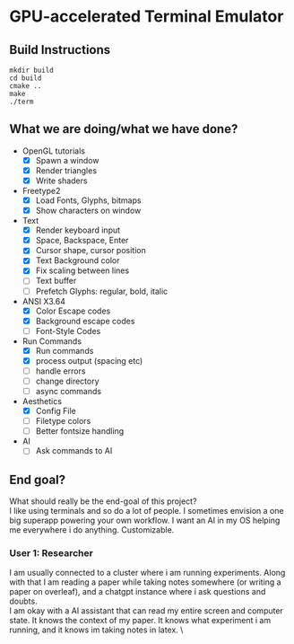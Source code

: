 
# GPU-accelerated Terminal Emulator

## Build Instructions

```
mkdir build
cd build
cmake ..
make
./term
```

## What we are doing/what we have done?
- OpenGL tutorials
    - [x] Spawn a window
    - [x] Render triangles
    - [x] Write shaders
- Freetype2
    - [x] Load Fonts, Glyphs, bitmaps
    - [x] Show characters on window
- Text 
    - [x] Render keyboard input
    - [x] Space, Backspace, Enter
    - [x] Cursor shape, cursor position
    - [x] Text Background color
    - [x] Fix scaling between lines
    - [ ] Text buffer 
    - [ ] Prefetch Glyphs: regular, bold, italic
- ANSI X3.64
    - [x] Color Escape codes
    - [x] Background escape codes
    - [ ] Font-Style Codes
- Run Commands
    - [x] Run commands 
    - [x] process output (spacing etc)
    - [ ] handle errors
    - [ ] change directory
    - [ ] async commands
- Aesthetics
    - [x] Config File
    - [ ] Filetype colors
    - [ ] Better fontsize handling
- AI 
    - [ ] Ask commands to AI

## End goal?
What should really be the end-goal of this project? \
I like using terminals and so do a lot of people. I sometimes envision a one big superapp powering your own workflow. I want an AI in my OS helping me everywhere i do anything. Customizable.

### User 1: Researcher
I am usually connected to a cluster where i am running experiments. Along with that I am reading a paper while taking notes somewhere (or writing a paper on overleaf), and a chatgpt instance where i ask questions and doubts. \
I am okay with a AI assistant that can read my entire screen and computer state. It knows the context of my paper. It knows what experiment i am running, and it knows im taking notes in latex. \

